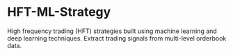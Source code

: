 # HFT-ML-Strategy
 High frequency trading (HFT) strategies built using machine learning and deep learning techniques. Extract trading signals from multi-level orderbook data.
